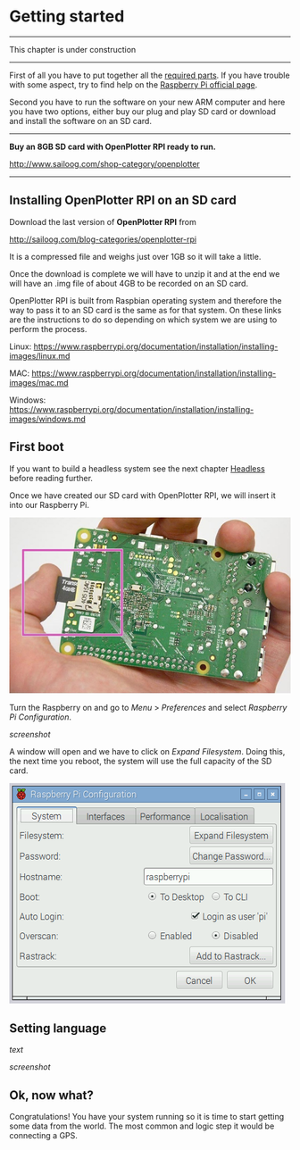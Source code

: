 # Getting started

---

This chapter is under construction

---

First of all you have to put together all the [required parts](what_do_you_need.md). If you have trouble with some aspect, try to find help on the [Raspberry Pi official page](https://www.raspberrypi.org/help/). 

Second you have to run the software on your new ARM computer and here you have two options, either buy our plug and play SD card or download and install the software on an SD card.

---

**Buy an 8GB SD card with OpenPlotter RPI ready to run.**

http://www.sailoog.com/shop-category/openplotter

---

## Installing OpenPlotter RPI on an SD card


Download the last version of **OpenPlotter RPI** from 

http://sailoog.com/blog-categories/openplotter-rpi

It is a compressed file and weighs just over 1GB so it will take a little.

Once the download is complete we will have to unzip it and at the end we will have an .img file of about 4GB to be recorded on an SD card.

OpenPlotter RPI is built from Raspbian operating system and therefore the way to pass it to an SD card is the same as for that system. On these links are the instructions to do so depending on which system we are using to perform the process.

Linux: https://www.raspberrypi.org/documentation/installation/installing-images/linux.md

MAC: https://www.raspberrypi.org/documentation/installation/installing-images/mac.md

Windows: https://www.raspberrypi.org/documentation/installation/installing-images/windows.md

## First boot

If you want to build a headless system see the next chapter [Headless](headless.md) before reading further.

Once we have created our SD card with OpenPlotter RPI, we will insert it into our Raspberry Pi.

![](boot1.png)

Turn the Raspberry on and go to *Menu* > *Preferences* and select *Raspberry Pi Configuration*.

*screenshot*

A window will open and we have to click on *Expand Filesystem*. Doing this, the next time you reboot, the system will use the full capacity of the SD card.

![](boot3.png)


## Setting language



*text*

*screenshot*

## Ok, now what?

Congratulations! You have your system running so it is time to start getting some data from the world. The most common and logic step it would be connecting a GPS.